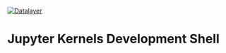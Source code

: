 [![Datalayer](https://assets.datalayer.tech/datalayer-25.svg)](https://datalayer.io)

# Jupyter Kernels Development Shell
